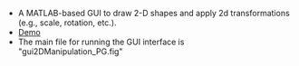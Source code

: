 * A MATLAB-based GUI to draw 2-D shapes and apply 2d transformations (e.g., scale, rotation, etc.).
* [Demo](https://www.youtube.com/watch?v=egCVI9biJMs&list=PLcGe1AokdKmWk0EOcPeyh_s5iYXIlKTSD&index=2&t=0s)
* The main file for running the GUI interface is "gui2DManipulation_PG.fig"
